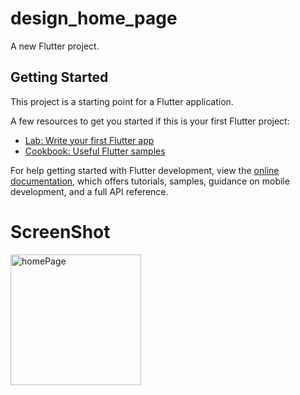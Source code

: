 # design_home_page

A new Flutter project.

## Getting Started

This project is a starting point for a Flutter application.

A few resources to get you started if this is your first Flutter project:

- [Lab: Write your first Flutter app](https://docs.flutter.dev/get-started/codelab)
- [Cookbook: Useful Flutter samples](https://docs.flutter.dev/cookbook)

For help getting started with Flutter development, view the
[online documentation](https://docs.flutter.dev/), which offers tutorials,
samples, guidance on mobile development, and a full API reference.

# ScreenShot
<img width="209" alt="homePage" src="https://user-images.githubusercontent.com/106633888/188304555-e84ac423-0a11-4228-92fe-1faad8bc7a53.PNG">

